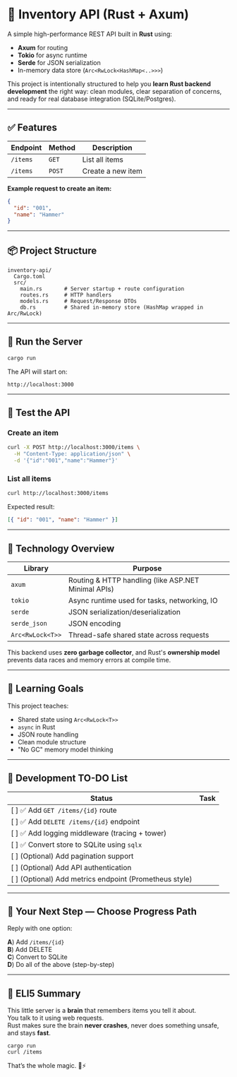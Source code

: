 # 🦀 Inventory API (Rust + Axum)

A simple high-performance REST API built in **Rust** using:

- **Axum** for routing
- **Tokio** for async runtime
- **Serde** for JSON serialization
- In-memory data store (`Arc<RwLock<HashMap<..>>>`)

This project is intentionally structured to help you **learn Rust backend development** the right way: clean modules, clear separation of concerns, and ready for real database integration (SQLite/Postgres).

---

## ✅ Features

| Endpoint | Method | Description       |
| -------- | ------ | ----------------- |
| `/items` | `GET`  | List all items    |
| `/items` | `POST` | Create a new item |

**Example request to create an item:**

```json
{
  "id": "001",
  "name": "Hammer"
}
```

---

## 📦 Project Structure

```
inventory-api/
  Cargo.toml
  src/
    main.rs       # Server startup + route configuration
    routes.rs     # HTTP handlers
    models.rs     # Request/Response DTOs
    db.rs         # Shared in-memory store (HashMap wrapped in Arc/RwLock)
```

---

## 🚀 Run the Server

```sh
cargo run
```

The API will start on:

```
http://localhost:3000
```

---

## 🧪 Test the API

### Create an item

```sh
curl -X POST http://localhost:3000/items \
  -H "Content-Type: application/json" \
  -d '{"id":"001","name":"Hammer"}'
```

### List all items

```sh
curl http://localhost:3000/items
```

Expected result:

```json
[{ "id": "001", "name": "Hammer" }]
```

---

## 🧠 Technology Overview

| Library          | Purpose                                             |
| ---------------- | --------------------------------------------------- |
| `axum`           | Routing & HTTP handling (like ASP.NET Minimal APIs) |
| `tokio`          | Async runtime used for tasks, networking, IO        |
| `serde`          | JSON serialization/deserialization                  |
| `serde_json`     | JSON encoding                                       |
| `Arc<RwLock<T>>` | Thread-safe shared state across requests            |

This backend uses **zero garbage collector**, and Rust's **ownership model** prevents data races and memory errors at compile time.

---

## 🧱 Learning Goals

This project teaches:

- Shared state using `Arc<RwLock<T>>`
- `async` in Rust
- JSON route handling
- Clean module structure
- "No GC" memory model thinking

---

## 🔧 Development TO-DO List

| Status                                                 | Task |
| ------------------------------------------------------ | ---- |
| [ ] ✅ Add `GET /items/{id}` route                     |
| [ ] ✅ Add `DELETE /items/{id}` endpoint               |
| [ ] ✅ Add logging middleware (tracing + tower)        |
| [ ] ✅ Convert store to SQLite using `sqlx`            |
| [ ] (Optional) Add pagination support                  |
| [ ] (Optional) Add API authentication                  |
| [ ] (Optional) Add metrics endpoint (Prometheus style) |

---

## 🧠 Your Next Step — Choose Progress Path

Reply with one option:

**A**) Add `/items/{id}`  
**B**) Add DELETE  
**C**) Convert to SQLite  
**D**) Do all of the above (step-by-step)

---

## 🧒 ELI5 Summary

This little server is a **brain** that remembers items you tell it about.  
You talk to it using web requests.  
Rust makes sure the brain **never crashes**, never does something unsafe, and stays **fast**.

```
cargo run
curl /items
```

That’s the whole magic. 🧠⚡
